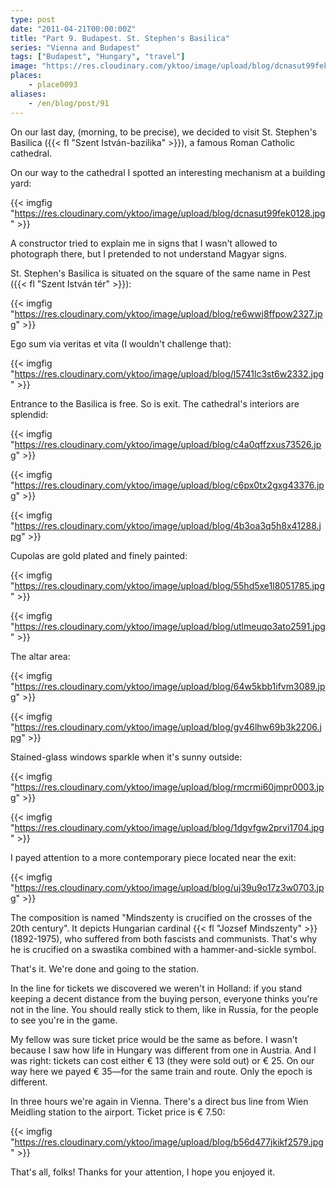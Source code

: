 ```yaml
---
type: post
date: "2011-04-21T00:00:00Z"
title: "Part 9. Budapest. St. Stephen's Basilica"
series: "Vienna and Budapest"
tags: ["Budapest", "Hungary", "travel"]
image: "https://res.cloudinary.com/yktoo/image/upload/blog/dcnasut99fek0128.jpg"
places:
    - place0093
aliases:
    - /en/blog/post/91
---
```


On our last day, (morning, to be precise), we decided to visit St. Stephen's Basilica ({{< fl "Szent István-bazilika" >}}), a famous Roman Catholic cathedral.

On our way to the cathedral I spotted an interesting mechanism at a building yard:

{{< imgfig "https://res.cloudinary.com/yktoo/image/upload/blog/dcnasut99fek0128.jpg" >}}

A constructor tried to explain me in signs that I wasn't allowed to photograph there, but I pretended to not understand Magyar signs.

<!--more-->

St. Stephen's Basilica is situated on the square of the same name in Pest ({{< fl "Szent István tér" >}}):

{{< imgfig "https://res.cloudinary.com/yktoo/image/upload/blog/re6wwj8ffpow2327.jpg" >}}

Ego sum via veritas et vita (I wouldn't challenge that):

{{< imgfig "https://res.cloudinary.com/yktoo/image/upload/blog/l5741lc3st6w2332.jpg" >}}

Entrance to the Basilica is free. So is exit. The cathedral's interiors are splendid:

{{< imgfig "https://res.cloudinary.com/yktoo/image/upload/blog/c4a0qffzxus73526.jpg" >}}

{{< imgfig "https://res.cloudinary.com/yktoo/image/upload/blog/c6px0tx2gxg43376.jpg" >}}

{{< imgfig "https://res.cloudinary.com/yktoo/image/upload/blog/4b3oa3q5h8x41288.jpg" >}}

Cupolas are gold plated and finely painted:

{{< imgfig "https://res.cloudinary.com/yktoo/image/upload/blog/55hd5xe1l8051785.jpg" >}}

{{< imgfig "https://res.cloudinary.com/yktoo/image/upload/blog/utlmeuqo3ato2591.jpg" >}}

The altar area:

{{< imgfig "https://res.cloudinary.com/yktoo/image/upload/blog/64w5kbb1ifvm3089.jpg" >}}

{{< imgfig "https://res.cloudinary.com/yktoo/image/upload/blog/gv46lhw69b3k2206.jpg" >}}

Stained-glass windows sparkle when it's sunny outside:

{{< imgfig "https://res.cloudinary.com/yktoo/image/upload/blog/rmcrmi60jmpr0003.jpg" >}}

{{< imgfig "https://res.cloudinary.com/yktoo/image/upload/blog/1dgvfgw2prvi1704.jpg" >}}

I payed attention to a more contemporary piece located near the exit:

{{< imgfig "https://res.cloudinary.com/yktoo/image/upload/blog/uj39u9o17z3w0703.jpg" >}}

The composition is named "Mindszenty is crucified on the crosses of the 20th century". It depicts Hungarian cardinal {{< fl "Jozsef Mindszenty" >}} (1892-1975), who suffered from both fascists and communists. That's why he is crucified on a swastika combined with a hammer-and-sickle symbol.

That's it. We're done and going to the station.

In the line for tickets we discovered we weren't in Holland: if you stand keeping a decent distance from the buying person, everyone thinks you're not in the line. You should really stick to them, like in Russia, for the people to see you're in the game.

My fellow was sure ticket price would be the same as before. I wasn't because I saw how life in Hungary was different from one in Austria. And I was right: tickets can cost either € 13 (they were sold out) or € 25. On our way here we payed € 35—for the same train and route. Only the epoch is different.

In three hours we're again in Vienna. There's a direct bus line from Wien Meidling station to the airport. Ticket price is € 7.50:

{{< imgfig "https://res.cloudinary.com/yktoo/image/upload/blog/b56d477jkikf2579.jpg" >}}

That's all, folks! Thanks for your attention, I hope you enjoyed it.
